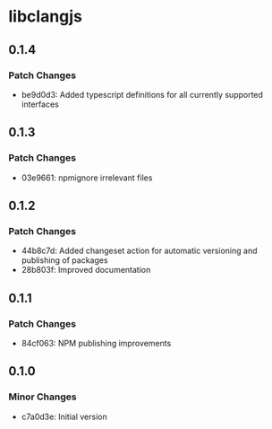 # libclangjs

## 0.1.4

### Patch Changes

- be9d0d3: Added typescript definitions for all currently supported interfaces

## 0.1.3

### Patch Changes

- 03e9661: npmignore irrelevant files

## 0.1.2

### Patch Changes

- 44b8c7d: Added changeset action for automatic versioning and publishing of packages
- 28b803f: Improved documentation

## 0.1.1

### Patch Changes

- 84cf063: NPM publishing improvements

## 0.1.0

### Minor Changes

- c7a0d3e: Initial version
